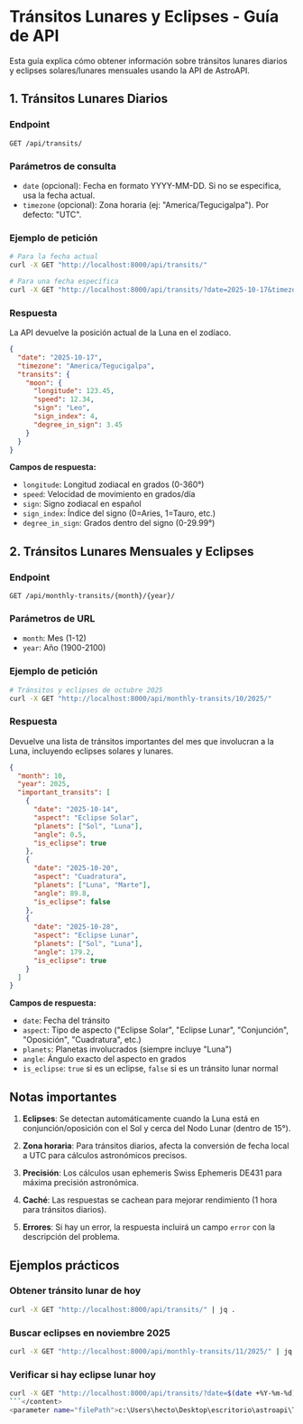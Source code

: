 # Tránsitos Lunares y Eclipses - Guía de API

Esta guía explica cómo obtener información sobre tránsitos lunares diarios y eclipses solares/lunares mensuales usando la API de AstroAPI.

## 1. Tránsitos Lunares Diarios

### Endpoint
```
GET /api/transits/
```

### Parámetros de consulta
- `date` (opcional): Fecha en formato YYYY-MM-DD. Si no se especifica, usa la fecha actual.
- `timezone` (opcional): Zona horaria (ej: "America/Tegucigalpa"). Por defecto: "UTC".

### Ejemplo de petición
```bash
# Para la fecha actual
curl -X GET "http://localhost:8000/api/transits/"

# Para una fecha específica
curl -X GET "http://localhost:8000/api/transits/?date=2025-10-17&timezone=America/Tegucigalpa"
```

### Respuesta
La API devuelve la posición actual de la Luna en el zodíaco.

```json
{
  "date": "2025-10-17",
  "timezone": "America/Tegucigalpa",
  "transits": {
    "moon": {
      "longitude": 123.45,
      "speed": 12.34,
      "sign": "Leo",
      "sign_index": 4,
      "degree_in_sign": 3.45
    }
  }
}
```

**Campos de respuesta:**
- `longitude`: Longitud zodiacal en grados (0-360°)
- `speed`: Velocidad de movimiento en grados/día
- `sign`: Signo zodiacal en español
- `sign_index`: Índice del signo (0=Aries, 1=Tauro, etc.)
- `degree_in_sign`: Grados dentro del signo (0-29.99°)

## 2. Tránsitos Lunares Mensuales y Eclipses

### Endpoint
```
GET /api/monthly-transits/{month}/{year}/
```

### Parámetros de URL
- `month`: Mes (1-12)
- `year`: Año (1900-2100)

### Ejemplo de petición
```bash
# Tránsitos y eclipses de octubre 2025
curl -X GET "http://localhost:8000/api/monthly-transits/10/2025/"
```

### Respuesta
Devuelve una lista de tránsitos importantes del mes que involucran a la Luna, incluyendo eclipses solares y lunares.

```json
{
  "month": 10,
  "year": 2025,
  "important_transits": [
    {
      "date": "2025-10-14",
      "aspect": "Eclipse Solar",
      "planets": ["Sol", "Luna"],
      "angle": 0.5,
      "is_eclipse": true
    },
    {
      "date": "2025-10-20",
      "aspect": "Cuadratura",
      "planets": ["Luna", "Marte"],
      "angle": 89.8,
      "is_eclipse": false
    },
    {
      "date": "2025-10-28",
      "aspect": "Eclipse Lunar",
      "planets": ["Sol", "Luna"],
      "angle": 179.2,
      "is_eclipse": true
    }
  ]
}
```

**Campos de respuesta:**
- `date`: Fecha del tránsito
- `aspect`: Tipo de aspecto ("Eclipse Solar", "Eclipse Lunar", "Conjunción", "Oposición", "Cuadratura", etc.)
- `planets`: Planetas involucrados (siempre incluye "Luna")
- `angle`: Ángulo exacto del aspecto en grados
- `is_eclipse`: `true` si es un eclipse, `false` si es un tránsito lunar normal

## Notas importantes

1. **Eclipses**: Se detectan automáticamente cuando la Luna está en conjunción/oposición con el Sol y cerca del Nodo Lunar (dentro de 15°).

2. **Zona horaria**: Para tránsitos diarios, afecta la conversión de fecha local a UTC para cálculos astronómicos precisos.

3. **Precisión**: Los cálculos usan ephemeris Swiss Ephemeris DE431 para máxima precisión astronómica.

4. **Caché**: Las respuestas se cachean para mejorar rendimiento (1 hora para tránsitos diarios).

5. **Errores**: Si hay un error, la respuesta incluirá un campo `error` con la descripción del problema.

## Ejemplos prácticos

### Obtener tránsito lunar de hoy
```bash
curl -X GET "http://localhost:8000/api/transits/" | jq .
```

### Buscar eclipses en noviembre 2025
```bash
curl -X GET "http://localhost:8000/api/monthly-transits/11/2025/" | jq .
```

### Verificar si hay eclipse lunar hoy
```bash
curl -X GET "http://localhost:8000/api/transits/?date=$(date +%Y-%m-%d)" | jq .
```</content>
<parameter name="filePath">c:\Users\hecto\Desktop\escritorio\astroapi\TRANSITOS_LUNARES_ECLIPSES.md